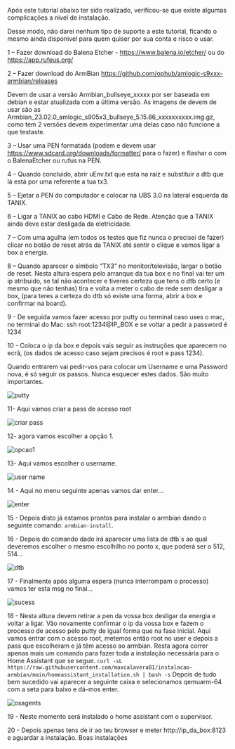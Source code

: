 Após este tutorial abaixo ter sido realizado, verificou-se que existe algumas complicações a nivel de instalação.

Desse modo, não darei nenhum tipo de suporte a este tutorial, ficando o mesmo ainda disponivel para quem quiser por sua conta e risco o usar.

1 – Fazer download do Balena Etcher - https://www.balena.io/etcher/ ou do https://app.rufeus.org/

2 – Fazer download do ArmBian https://github.com/ophub/amlogic-s9xxx-armbian/releases

Devem de usar a versão Armbian_bullseye_xxxxx por ser baseada em debian e estar atualizada com a última versão. As imagens de devem de usar são as Armbian_23.02.0_amlogic_s905x3_bullseye_5.15.86_xxxxxxxxxx.img.gz, como tem 2 versões devem experimentar uma delas caso não funcione a que testaste.

3 – Usar uma PEN formatada (podem e devem usar https://www.sdcard.org/downloads/formatter/ para o fazer) e flashar o com o BalenaEtcher ou rufus na PEN.

4 – Quando concluido, abrir uEnv.txt que esta na raiz e substituir a dtb que lá está por uma referente a tua tx3.

5 – Ejetar a PEN do computador e colocar na UBS 3.0 na lateral esquerda da TANIX.

6 – Ligar a TANIX ao cabo HDMI e Cabo de Rede. Atenção que a TANIX ainda deve estar desligada da eletricidade.

7 – Com uma agulha (em todos os testes que fiz nunca o precisei de fazer) clicar no botão de reset atrás da TANIX até sentir o clique e vamos ligar a box a energia.

8 – Quando aparecer o símbolo “TX3” no monitor/televisão, largar o botão de reset. Nesta altura espera pelo arranque da tua box e no final vai ter um ip atribuido, se tal não acontecer e tiveres certeza que tens o dtb certo (e mesmo que não tenhas) tira e volta a meter o cabo de rede sem desligar a box, (para teres a certeza do dtb só existe uma forma, abrir a box e confirmar na board).

9 - De seguida vamos fazer acesso por putty ou terminal caso uses o mac, no terminal do Mac: ssh root:1234@IP_BOX e se voltar a pedir a password é 1234

10 - Coloca o ip da box e depois vais seguir as instruções que aparecem no ecrã, (os dados de acesso caso sejam precisos é root e pass 1234).

Quando entrarem vai pedir-vos para colocar um Username e uma Password nova, é só seguir os passos. Nunca esquecer estes dados. São muito importantes.

![putty](https://user-images.githubusercontent.com/43672635/212269473-e8f5bc73-39d8-4352-98cf-fd8240dec856.png)

11- Aqui vamos criar a pass de acesso root

![criar pass](https://user-images.githubusercontent.com/43672635/212269776-ed27a55b-6676-4eca-a8e3-6418d0ad7947.jpeg)

12- agora vamos escolher a opção 1.

![opcao1](https://user-images.githubusercontent.com/43672635/212270022-2681da32-4073-4102-85f8-3daa138bbdd9.jpeg)

13- Aqui vamos escolher o username.

![user name](https://user-images.githubusercontent.com/43672635/212333440-deb4cfc2-1f09-4f76-ae35-2d5c272f1a41.jpeg)

14 - Aqui no menu seguinte apenas vamos dar enter…

![enter](https://user-images.githubusercontent.com/43672635/212333795-0eef3850-bc21-4ff2-8772-10e93a15e41e.jpeg)

15 - Depois disto já estamos prontos para instalar o armbian dando o seguinte comando: ```armbian-install```.

16 - Depois do comando dado irá aparecer uma lista de dtb´s ao qual deveremos escolher o mesmo escolhilho no ponto x, que poderá ser o 512, 514...

![dtb](https://user-images.githubusercontent.com/43672635/212334717-b3a50641-f55c-4f01-b631-e1b2b3f32d07.jpeg)

17 - Finalmente após alguma espera (nunca interrompam o processo) vamos ter esta msg no final…

![sucess](https://user-images.githubusercontent.com/43672635/212335189-f2d2090b-b343-4dc0-9509-d9d5f5859312.jpeg)

18 - Nesta altura devem retirar a pen da vossa box desligar da energia e voltar a ligar.
Vão novamente confirmar o ip da vossa box e fazem o processo de acesso pelo putty de igual forma que na fase inicial.
Aqui vamos entrar com o acesso root, metemos então root no user e depois a pass que escolheram e já têm acesso ao armbian. Resta agora correr apenas mais um comando para fazer toda a instalação necessária para o Home Assistant que se segue.
```curl -sL https://raw.githubusercontent.com/maxcalavera81/instalacao-armbian/main/homeassistant_installation.sh | bash -s```
Depois de tudo bem sucedido vai aparecer a seguinte caixa e selecionamos qemuarm-64 com a seta para baixo e dá-mos enter.

![osagents](https://user-images.githubusercontent.com/43672635/212336624-b7161dfe-b0d1-4440-a8aa-589c95bd3abb.jpeg)

19 - Neste momento será instalado o home assistant com o supervisor.

20 - Depois apenas tens de ir ao teu browser e meter http://ip_da_box:8123 e aguardar a instalação.
Boas instalações
